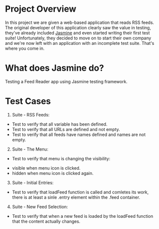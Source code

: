 # Project Overview

In this project we are given a web-based application that reads RSS feeds. The original developer of this application clearly saw the value in testing, they've already included [Jasmine](http://jasmine.github.io/) and even started writing their first test suite! Unfortunately, they decided to move on to start their own company and we're now left with an application with an incomplete test suite. That's where you come in.

# What does Jasmine do?
Testing a Feed Reader app using Jasmine testing framework.


# Test Cases

1. Suite - RSS Feeds:
* Test to verify that all variable has been defined.
* Test to verify that all URLs are defined and not empty.
* Test to verify that all feeds have names defined and names are not empty.

2. Suite - The Menu:
* Test to verify that menu is changing the visibility:
- visible when menu icon is clicked.
- hidden when menu icon is clicked again.

3. Suite - Initial Entries:
* Test to verify that loadFeed function is called and comletes its work, there is at least a sinle .entry element within the .feed container.

4. Suite - New Feed Selection:
* Test to verify that when a new feed is loaded by the loadFeed function that the content actually changes.

